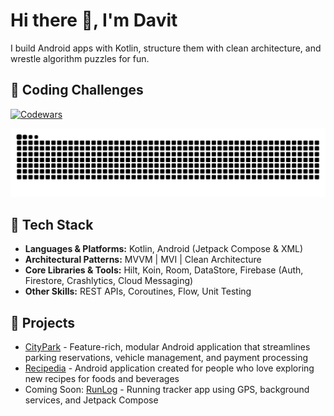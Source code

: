 # Hi there 👋, I'm Davit

I build Android apps with Kotlin, structure them with clean architecture, and wrestle algorithm puzzles for fun.

## 🧠 Coding Challenges
[![Codewars](https://www.codewars.com/users/davidbera/badges/large)](https://www.codewars.com/users/davidbera)

![GitHub Contribution Snake](https://github.com/davidbera1/snk/blob/output/github-contribution-grid-snake.svg)

## 📱 Tech Stack
- **Languages & Platforms:** Kotlin, Android (Jetpack Compose & XML)  
- **Architectural Patterns:** MVVM | MVI | Clean Architecture  
- **Core Libraries & Tools:** Hilt, Koin, Room, DataStore, Firebase (Auth, Firestore, Crashlytics, Cloud Messaging)  
- **Other Skills:** REST APIs, Coroutines, Flow, Unit Testing

## 🚀 Projects
- [CityPark](https://github.com/nikolozgabashvili/CityPark) - Feature-rich, modular Android application that streamlines parking reservations, vehicle management, and payment processing
- [Recipedia](https://github.com/davidbera1/TBC-IT-Academy/tree/midterm_project) - Android application created for people who love exploring new recipes for foods and beverages
- Coming Soon: [RunLog](https://github.com/davidbera1/RunLog/) - Running tracker app using GPS, background services, and Jetpack Compose
